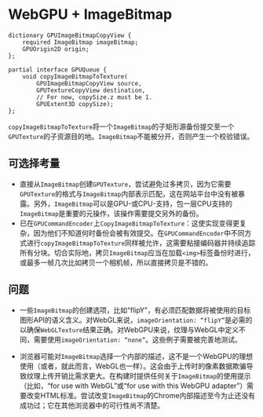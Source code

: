 # WebGPU + ImageBitmap

```webidl
dictionary GPUImageBitmapCopyView {
    required ImageBitmap imageBitmap;
    GPUOrigin2D origin;
};

partial interface GPUQueue {
    void copyImageBitmapToTexture(
        GPUImageBitmapCopyView source,
        GPUTextureCopyView destination,
        // For now, copySize.z must be 1.
        GPUExtent3D copySize);
};
```

`copyImageBitmapToTexture`将一个`ImageBitmap`的子矩形源备份提交至一个`GPUTexture`的子资源目的地。`ImageBitmap`不能被分开，否则产生一个校验错误。

## 可选择考量

  * 直接从`ImageBitmap`创建`GPUTexture`，尝试避免过多拷贝，因为它需要`GPUTexture`的格式与`ImageBitmap`内部表示匹配，这在网站平台中没有被暴露。另外，`ImageBitmap`可以是GPU-或CPU-支持，包一层CPU支持的`ImageBitmap`是重要的元操作，该操作需要提交另外的备份。
  * 已在`GPUCommandEncoder`上`CopyImageBitmapToTexture`：这使实现变得更复杂，因为他们不知道何时备份会被有效提交。在`GPUCommandEncoder`中不同方式进行`copyImageBitmapToTexture`同样被允许，这需要粘接编码器并持续追踪所有分块。切合实际地，拷贝`ImageBitmap`应当在加载`<img>`标签备份时进行，或最多一帧几次比如拷贝一个相机帧，所以直接拷贝是不错的。

## 问题

  * 一些`ImageBitmap`的创建选项，比如“flipY”，有必须匹配数据将被使用的目标图形API的语义含义。对WebGL来说，`imageOrientation: “flipY”`是必需的以确保`WebGLTexture`结果正确。对WebGPU来说，纹理与WebGL中定义不同，需要使用`imageOrientation: “none”`。这些例子需要被完善地测试。

  * 浏览器可能对`ImageBitmap`选择一个内部的描述，这不是一个WebGPU的理想使用（或者，就此而言，WebGL也一样）。这会由于上传时的像素数据欺骗导致纹理上传开销比需求更大。在构建时提供任何关于`ImageBitmap`的使用提示（比如，“for use with WebGL”或“for use with this WebGPU adapter”）需要改变HTML标准。尝试改变`ImageBitmap`的Chrome内部描述至今为止还没有成功过；它在其他浏览器中的可行性尚不清楚。